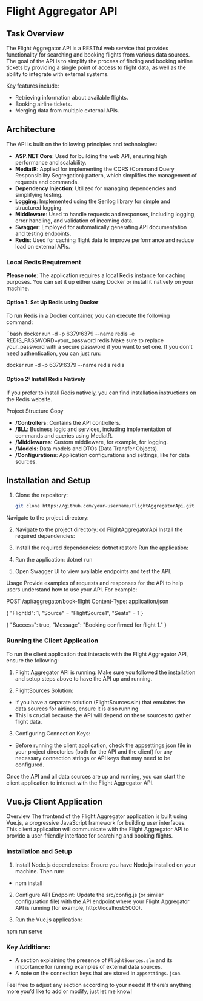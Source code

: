 # Flight Aggregator API

## Task Overview

The Flight Aggregator API is a RESTful web service that provides functionality for searching and booking flights from various data sources. The goal of the API is to simplify the process of finding and booking airline tickets by providing a single point of access to flight data, as well as the ability to integrate with external systems.

Key features include:
- Retrieving information about available flights.
- Booking airline tickets.
- Merging data from multiple external APIs.

## Architecture

The API is built on the following principles and technologies:

- **ASP.NET Core**: Used for building the web API, ensuring high performance and scalability.
- **MediatR**: Applied for implementing the CQRS (Command Query Responsibility Segregation) pattern, which simplifies the management of requests and commands.
- **Dependency Injection**: Utilized for managing dependencies and simplifying testing.
- **Logging**: Implemented using the Serilog library for simple and structured logging.
- **Middleware**: Used to handle requests and responses, including logging, error handling, and validation of incoming data.
- **Swagger**: Employed for automatically generating API documentation and testing endpoints.
- **Redis**: Used for caching flight data to improve performance and reduce load on external APIs.

### Local Redis Requirement

**Please note**: The application requires a local Redis instance for caching purposes. You can set it up either using Docker or install it natively on your machine.

#### Option 1: Set Up Redis using Docker
To run Redis in a Docker container, you can execute the following command:

``bash
docker run -d -p 6379:6379 --name redis -e REDIS_PASSWORD=your_password redis
Make sure to replace your_password with a secure password if you want to set one. If you don't need authentication, you can just run:

docker run -d -p 6379:6379 --name redis redis
#### Option 2: Install Redis Natively
If you prefer to install Redis natively, you can find installation instructions on the Redis website.

Project Structure
Copy
- **/Controllers**: Contains the API controllers.
- **/BLL**: Business logic and services, including implementation of commands and queries using MediatR.
- **/Middlewares**: Custom middleware, for example, for logging.
- **/Models**: Data models and DTOs (Data Transfer Objects).
- **/Configurations**: Application configurations and settings, like for data sources.

## Installation and Setup

1. Clone the repository:
   ```bash
   git clone https://github.com/your-username/FlightAggregatorApi.git
Navigate to the project directory:

2. Navigate to the project directory:
cd FlightAggregatorApi
Install the required dependencies:

3. Install the required dependencies:
dotnet restore
Run the application:

4. Run the application:
dotnet run

5. Open Swagger UI to view available endpoints and test the API.

Usage
Provide examples of requests and responses for the API to help users understand how to use your API. For example:


POST /api/aggregator/book-flight
Content-Type: application/json

{
    "FlightId": 1,
    "Source" = "FlightSource1", 
    "Seats" = 1 
}

{
    "Success": true,
    "Message": "Booking confirmed for flight 1."
}

### Running the Client Application
To run the client application that interacts with the Flight Aggregator API, ensure the following:

1. Flight Aggregator API is running: Make sure you followed the installation and setup steps above to have the API up and running.

2. FlightSources Solution: 

* If you have a separate solution (FlightSources.sln) that emulates the data sources for airlines, ensure it is also running.
* This is crucial because the API will depend on these sources to gather flight data.
3. Configuring Connection Keys:

* Before running the client application, check the appsettings.json file in your project directories (both for the API and the client) for any necessary connection strings or API keys that may need to be configured.

Once the API and all data sources are up and running, you can start the client application to interact with the Flight Aggregator API.

## Vue.js Client Application
Overview
The frontend of the Flight Aggregator application is built using Vue.js, a progressive JavaScript framework for building user interfaces. This client application will communicate with the Flight Aggregator API to provide a user-friendly interface for searching and booking flights.

### Installation and Setup

1. Install Node.js dependencies:
Ensure you have Node.js installed on your machine. Then run:

* npm install

2. Configure API Endpoint:
Update the src/config.js (or similar configuration file) with the API endpoint where your Flight Aggregator API is running (for example, http://localhost:5000).

3. Run the Vue.js application:

npm run serve

### Key Additions:
- A section explaining the presence of `FlightSources.sln` and its importance for running examples of external data sources.
- A note on the connection keys that are stored in `appsettings.json`.

Feel free to adjust any section according to your needs! If there’s anything more you’d like to add or modify, just let me know!